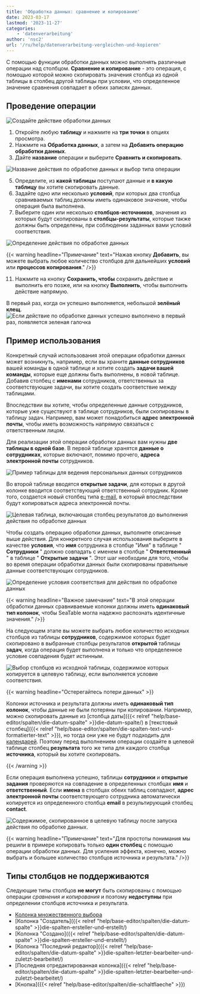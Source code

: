 ```yaml
---
title: 'Обработка данных: сравнение и копирование'
date: 2023-03-17
lastmod: '2023-11-27'
categories:
    - 'datenverarbeitung'
author: 'nsc2'
url: '/ru/help/datenverarbeitung-vergleichen-und-kopieren'
---
```


С помощью функции обработки данных можно выполнять различные операции над столбцом. **Сравнение и копирование** - это операция, с помощью которой можно скопировать значения столбца из одной таблицы в столбец другой таблицы при условии, что определенное значение сравнения совпадает в обеих записях данных.

## Проведение операции

![Создайте действие обработки данных](images/create-an-data-processing-action-1.jpg)

1. Откройте любую **таблицу** и нажмите на **три точки** в опциях просмотра.
2. Нажмите на **Обработка данных**, а затем на **Добавить операцию обработки данных**.
3. Дайте **название** операции и выберите **Сравнить и скопировать**.

![Название действия по обработке данных и выбор типа операции](images/name-operation-and-select-operation-type-exmaple-copy.jpg)

5. Определите, из **какой таблицы** поступают данные и **в какую таблицу** вы хотите скопировать данные.
6. Задайте одно или несколько **условий**, при которых два столбца сравниваемых таблиц должны иметь одинаковое значение, чтобы операция была выполнена.
7. Выберите один или несколько **столбцов-источников**, значения из которых будут скопированы в **столбцы-результаты**, которые также должны быть определены, при соблюдении заданных вами условий соответствия.

![Определение действия по обработке данных](images/name-operation-and-define-columns-example-copy-1.png)

{{< warning  headline="Примечание"  text="Нажав кнопку **Добавить**, вы можете выбрать любое количество столбцов для дальнейших **условий** или **процессов копирования**." />}}

11. Нажмите на кнопку **Сохранить, чтобы** сохранить действие и выполнить его позже, или на кнопку **Выполнить**, чтобы выполнить действие напрямую.

В первый раз, когда он успешно выполняется, небольшой **зелёный клещ**.  
![Если действие по обработке данных успешно выполнено в первый раз, появляется зеленая галочка](images/gruener-haken-zur-bestaetigung-der-ersten-ausfuehrung.jpg)

## Пример использования

Конкретный случай использования этой операции обработки данных может возникнуть, например, если вы храните **данные сотрудников** вашей команды в одной таблице и хотите создать **задачи вашей команды**, которые еще должны быть выполнены, в новой таблице. Добавив столбец с **именами** сотрудников, ответственных за соответствующие задачи, вы хотите создать соответствие между таблицами.

Впоследствии вы хотите, чтобы определенные данные сотрудников, которые уже существуют в таблице сотрудников, были скопированы в таблицу задач. Например, вам может понадобиться **адрес электронной почты**, чтобы иметь возможность напрямую связаться с ответственным лицом.

Для реализации этой операции обработки данных вам нужны **две таблицы в одной базе**. В первой таблице хранятся **данные о сотрудниках**, которые включают, помимо прочего, **адреса электронной почты** сотрудников.

![Пример таблицы для ведения персональных данных сотрудников](images/example-table-employees-and-personal-data-1.png)

Во второй таблице вводятся **открытые задачи**, для которых в другой колонке вводится соответствующий ответственный сотрудник. Кроме того, создается новый столбец типа [e-mail](https://seatable.io/ru/docs/text-und-zahlen/die-e-mail-spalte-und-ihre-verwendung/), в который впоследствии будут копироваться адреса электронной почты.

![Целевая таблица, включающая столбец результатов до выполнения действия по обработке данных](images/table-open-tasks-before-data-processing-operation-1.png)

Чтобы создать операцию обработки данных, выполните описанные выше действия. Для конкретного случая использования выберите в качестве **условия**, что **имя** сотрудника в столбце "Имя" в таблице " **Сотрудники** " должно совпадать с именем в столбце " **Ответственный** " в таблице " **Открытые задачи** ". Этот шаг необходим для того, чтобы во время операции обработки данных были скопированы правильные данные соответствующих сотрудников.

![Определение условия соответствия для действия по обработке данных](images/define-condition-for-data-operation-compare-and-copy.png)

{{< warning  headline="Важное замечание"  text="В этой операции обработки данных сравниваемые колонки должны иметь **одинаковый тип колонок**, чтобы SeaTable могла надежно распознать идентичные значения." />}}

На следующем этапе вы можете выбрать любое количество исходных столбцов из таблицы **сотрудников**, содержимое которых будет скопировано в выбранные столбцы результатов **открытой** таблицы **задач**, когда операция будет выполнена и только что определенное условие совпадения будет истинным.

![Выбор столбцов из исходной таблицы, содержимое которых копируется в целевую таблицу, если выполняется условие соответствия.](images/select-columns-to-copy.png)

{{< warning  headline="Остерегайтесь потери данных" >}}

Колонки источника и результата должны иметь **одинаковый тип колонок**, чтобы данные не были потеряны при копировании. Например, можно скопировать данные из [столбца даты]({{< relref "help/base-editor/spalten/die-datum-spalte" >}}die-datum-spalte/) в [текстовый столбец]({{< relref "help/base-editor/spalten/die-spalten-text-und-formatierter-text" >}}), но тогда они уже не будут подходить для [календарей](https://seatable.io/ru/docs/plugins/anleitung-zum-kalender-plugin/). Поэтому перед выполнением операции создайте в целевой таблице столбец **результата** того же типа для каждого столбца **источника**, который вы хотите скопировать.

{{< /warning >}}

Если операция выполнена успешно, таблицы **сотрудники** и **открытые задания** проверяются на совпадение в определенных столбцах **имя** и **ответственный**. Если **имена** в столбцах обеих таблиц совпадают, **адрес электронной почты** соответствующего сотрудника автоматически копируется из определенного столбца **email** в результирующий столбец **contact**.

![Содержимое, скопированное в целевую таблицу после запуска действия по обработке данных.](images/table-after-data-processing-operation-2.png)

{{< warning  headline="Примечание"  text="Для простоты понимания мы решили в примере копировать только **один столбец** с помощью операции обработки данных. Для усиления эффекта, конечно, можно выбрать и большее количество столбцов источника и результата." />}}

## Типы столбцов не поддерживаются

Следующие типы столбцов **не могут** быть скопированы с помощью операции _сравнения и копирования_ и поэтому **недоступны** при определении столбцов источника и результата.

- [Колонка множественного выбора](https://seatable.io/ru/docs/auswahlspalten/die-mehrfachauswahl-spalte/)
- [Колонка "Создатель]({{< relref "help/base-editor/spalten/die-datum-spalte" >}}die-spalten-ersteller-und-erstellt/)
- [Колонка "Создано]({{< relref "help/base-editor/spalten/die-datum-spalte" >}}die-spalten-ersteller-und-erstellt/)
- [Колонка "Последний редактор]({{< relref "help/base-editor/spalten/die-datum-spalte" >}}die-spalten-letzter-bearbeiter-und-zuletzt-bearbeitet/)
- [Последняя отредактированная колонка]({{< relref "help/base-editor/spalten/die-datum-spalte" >}}die-spalten-letzter-bearbeiter-und-zuletzt-bearbeitet/)
- [Кнопка]({{< relref "help/base-editor/spalten/die-schaltflaeche" >}})
